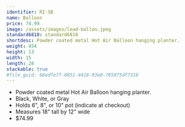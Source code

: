 ```yaml
---
identifier: RI-SB
name: Balloon
price: 74.99
image: /assets/images/lead-ballon.jpeg
standard6810: standard6810
shortdesc: Powder coated metal Hot Air Balloon hanging planter.
weight: 454
height: 13
width: 15
length: 28
stackable: true
#file_guid: 66edfe7f-0851-4418-93e8-785975df7318
---
```



- Powder coated metal Hot Air Balloon hanging planter.
- Black, White, or Gray  
- Holds 6", 8", or 10" pot (indicate at checkout)  
- Measures 18" tall by 12" wide
- $74.99
